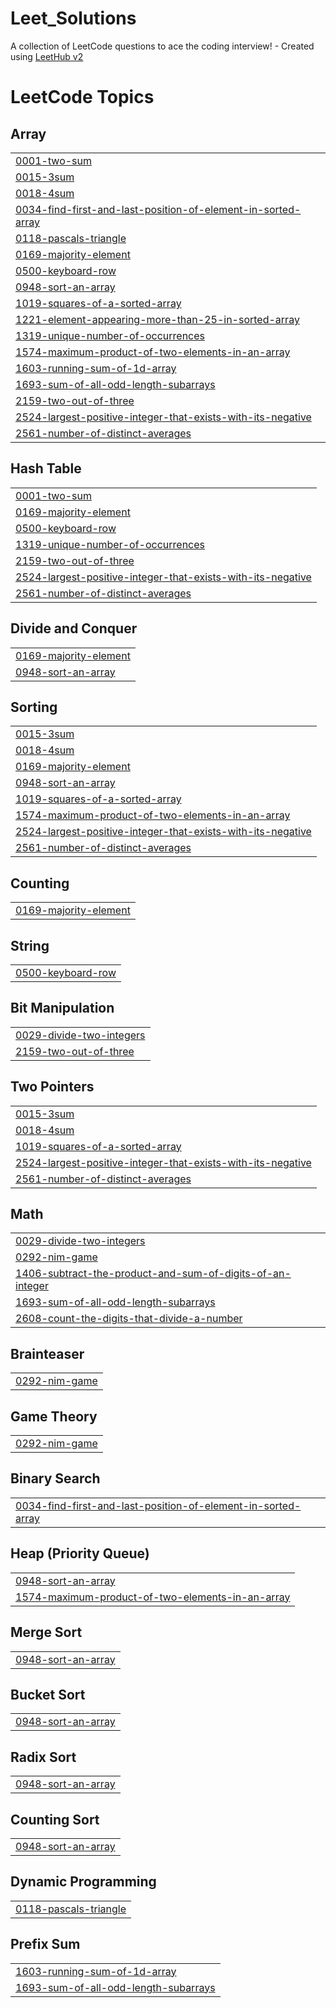 # Leet_Solutions
A collection of LeetCode questions to ace the coding interview! - Created using [LeetHub v2](https://github.com/arunbhardwaj/LeetHub-2.0)

<!---LeetCode Topics Start-->
# LeetCode Topics
## Array
|  |
| ------- |
| [0001-two-sum](https://github.com/SunnyhithGande/Leet_Solutions/tree/master/0001-two-sum) |
| [0015-3sum](https://github.com/SunnyhithGande/Leet_Solutions/tree/master/0015-3sum) |
| [0018-4sum](https://github.com/SunnyhithGande/Leet_Solutions/tree/master/0018-4sum) |
| [0034-find-first-and-last-position-of-element-in-sorted-array](https://github.com/SunnyhithGande/Leet_Solutions/tree/master/0034-find-first-and-last-position-of-element-in-sorted-array) |
| [0118-pascals-triangle](https://github.com/SunnyhithGande/Leet_Solutions/tree/master/0118-pascals-triangle) |
| [0169-majority-element](https://github.com/SunnyhithGande/Leet_Solutions/tree/master/0169-majority-element) |
| [0500-keyboard-row](https://github.com/SunnyhithGande/Leet_Solutions/tree/master/0500-keyboard-row) |
| [0948-sort-an-array](https://github.com/SunnyhithGande/Leet_Solutions/tree/master/0948-sort-an-array) |
| [1019-squares-of-a-sorted-array](https://github.com/SunnyhithGande/Leet_Solutions/tree/master/1019-squares-of-a-sorted-array) |
| [1221-element-appearing-more-than-25-in-sorted-array](https://github.com/SunnyhithGande/Leet_Solutions/tree/master/1221-element-appearing-more-than-25-in-sorted-array) |
| [1319-unique-number-of-occurrences](https://github.com/SunnyhithGande/Leet_Solutions/tree/master/1319-unique-number-of-occurrences) |
| [1574-maximum-product-of-two-elements-in-an-array](https://github.com/SunnyhithGande/Leet_Solutions/tree/master/1574-maximum-product-of-two-elements-in-an-array) |
| [1603-running-sum-of-1d-array](https://github.com/SunnyhithGande/Leet_Solutions/tree/master/1603-running-sum-of-1d-array) |
| [1693-sum-of-all-odd-length-subarrays](https://github.com/SunnyhithGande/Leet_Solutions/tree/master/1693-sum-of-all-odd-length-subarrays) |
| [2159-two-out-of-three](https://github.com/SunnyhithGande/Leet_Solutions/tree/master/2159-two-out-of-three) |
| [2524-largest-positive-integer-that-exists-with-its-negative](https://github.com/SunnyhithGande/Leet_Solutions/tree/master/2524-largest-positive-integer-that-exists-with-its-negative) |
| [2561-number-of-distinct-averages](https://github.com/SunnyhithGande/Leet_Solutions/tree/master/2561-number-of-distinct-averages) |
## Hash Table
|  |
| ------- |
| [0001-two-sum](https://github.com/SunnyhithGande/Leet_Solutions/tree/master/0001-two-sum) |
| [0169-majority-element](https://github.com/SunnyhithGande/Leet_Solutions/tree/master/0169-majority-element) |
| [0500-keyboard-row](https://github.com/SunnyhithGande/Leet_Solutions/tree/master/0500-keyboard-row) |
| [1319-unique-number-of-occurrences](https://github.com/SunnyhithGande/Leet_Solutions/tree/master/1319-unique-number-of-occurrences) |
| [2159-two-out-of-three](https://github.com/SunnyhithGande/Leet_Solutions/tree/master/2159-two-out-of-three) |
| [2524-largest-positive-integer-that-exists-with-its-negative](https://github.com/SunnyhithGande/Leet_Solutions/tree/master/2524-largest-positive-integer-that-exists-with-its-negative) |
| [2561-number-of-distinct-averages](https://github.com/SunnyhithGande/Leet_Solutions/tree/master/2561-number-of-distinct-averages) |
## Divide and Conquer
|  |
| ------- |
| [0169-majority-element](https://github.com/SunnyhithGande/Leet_Solutions/tree/master/0169-majority-element) |
| [0948-sort-an-array](https://github.com/SunnyhithGande/Leet_Solutions/tree/master/0948-sort-an-array) |
## Sorting
|  |
| ------- |
| [0015-3sum](https://github.com/SunnyhithGande/Leet_Solutions/tree/master/0015-3sum) |
| [0018-4sum](https://github.com/SunnyhithGande/Leet_Solutions/tree/master/0018-4sum) |
| [0169-majority-element](https://github.com/SunnyhithGande/Leet_Solutions/tree/master/0169-majority-element) |
| [0948-sort-an-array](https://github.com/SunnyhithGande/Leet_Solutions/tree/master/0948-sort-an-array) |
| [1019-squares-of-a-sorted-array](https://github.com/SunnyhithGande/Leet_Solutions/tree/master/1019-squares-of-a-sorted-array) |
| [1574-maximum-product-of-two-elements-in-an-array](https://github.com/SunnyhithGande/Leet_Solutions/tree/master/1574-maximum-product-of-two-elements-in-an-array) |
| [2524-largest-positive-integer-that-exists-with-its-negative](https://github.com/SunnyhithGande/Leet_Solutions/tree/master/2524-largest-positive-integer-that-exists-with-its-negative) |
| [2561-number-of-distinct-averages](https://github.com/SunnyhithGande/Leet_Solutions/tree/master/2561-number-of-distinct-averages) |
## Counting
|  |
| ------- |
| [0169-majority-element](https://github.com/SunnyhithGande/Leet_Solutions/tree/master/0169-majority-element) |
## String
|  |
| ------- |
| [0500-keyboard-row](https://github.com/SunnyhithGande/Leet_Solutions/tree/master/0500-keyboard-row) |
## Bit Manipulation
|  |
| ------- |
| [0029-divide-two-integers](https://github.com/SunnyhithGande/Leet_Solutions/tree/master/0029-divide-two-integers) |
| [2159-two-out-of-three](https://github.com/SunnyhithGande/Leet_Solutions/tree/master/2159-two-out-of-three) |
## Two Pointers
|  |
| ------- |
| [0015-3sum](https://github.com/SunnyhithGande/Leet_Solutions/tree/master/0015-3sum) |
| [0018-4sum](https://github.com/SunnyhithGande/Leet_Solutions/tree/master/0018-4sum) |
| [1019-squares-of-a-sorted-array](https://github.com/SunnyhithGande/Leet_Solutions/tree/master/1019-squares-of-a-sorted-array) |
| [2524-largest-positive-integer-that-exists-with-its-negative](https://github.com/SunnyhithGande/Leet_Solutions/tree/master/2524-largest-positive-integer-that-exists-with-its-negative) |
| [2561-number-of-distinct-averages](https://github.com/SunnyhithGande/Leet_Solutions/tree/master/2561-number-of-distinct-averages) |
## Math
|  |
| ------- |
| [0029-divide-two-integers](https://github.com/SunnyhithGande/Leet_Solutions/tree/master/0029-divide-two-integers) |
| [0292-nim-game](https://github.com/SunnyhithGande/Leet_Solutions/tree/master/0292-nim-game) |
| [1406-subtract-the-product-and-sum-of-digits-of-an-integer](https://github.com/SunnyhithGande/Leet_Solutions/tree/master/1406-subtract-the-product-and-sum-of-digits-of-an-integer) |
| [1693-sum-of-all-odd-length-subarrays](https://github.com/SunnyhithGande/Leet_Solutions/tree/master/1693-sum-of-all-odd-length-subarrays) |
| [2608-count-the-digits-that-divide-a-number](https://github.com/SunnyhithGande/Leet_Solutions/tree/master/2608-count-the-digits-that-divide-a-number) |
## Brainteaser
|  |
| ------- |
| [0292-nim-game](https://github.com/SunnyhithGande/Leet_Solutions/tree/master/0292-nim-game) |
## Game Theory
|  |
| ------- |
| [0292-nim-game](https://github.com/SunnyhithGande/Leet_Solutions/tree/master/0292-nim-game) |
## Binary Search
|  |
| ------- |
| [0034-find-first-and-last-position-of-element-in-sorted-array](https://github.com/SunnyhithGande/Leet_Solutions/tree/master/0034-find-first-and-last-position-of-element-in-sorted-array) |
## Heap (Priority Queue)
|  |
| ------- |
| [0948-sort-an-array](https://github.com/SunnyhithGande/Leet_Solutions/tree/master/0948-sort-an-array) |
| [1574-maximum-product-of-two-elements-in-an-array](https://github.com/SunnyhithGande/Leet_Solutions/tree/master/1574-maximum-product-of-two-elements-in-an-array) |
## Merge Sort
|  |
| ------- |
| [0948-sort-an-array](https://github.com/SunnyhithGande/Leet_Solutions/tree/master/0948-sort-an-array) |
## Bucket Sort
|  |
| ------- |
| [0948-sort-an-array](https://github.com/SunnyhithGande/Leet_Solutions/tree/master/0948-sort-an-array) |
## Radix Sort
|  |
| ------- |
| [0948-sort-an-array](https://github.com/SunnyhithGande/Leet_Solutions/tree/master/0948-sort-an-array) |
## Counting Sort
|  |
| ------- |
| [0948-sort-an-array](https://github.com/SunnyhithGande/Leet_Solutions/tree/master/0948-sort-an-array) |
## Dynamic Programming
|  |
| ------- |
| [0118-pascals-triangle](https://github.com/SunnyhithGande/Leet_Solutions/tree/master/0118-pascals-triangle) |
## Prefix Sum
|  |
| ------- |
| [1603-running-sum-of-1d-array](https://github.com/SunnyhithGande/Leet_Solutions/tree/master/1603-running-sum-of-1d-array) |
| [1693-sum-of-all-odd-length-subarrays](https://github.com/SunnyhithGande/Leet_Solutions/tree/master/1693-sum-of-all-odd-length-subarrays) |
<!---LeetCode Topics End-->